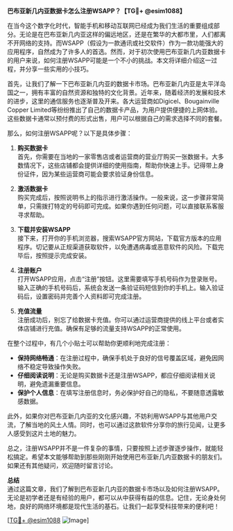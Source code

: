 **巴布亚新几内亚数据卡怎么注册WSAPP？【TG💪+ @esim1088】**

在当今这个数字化时代，智能手机和移动互联网已经成为我们生活的重要组成部分。无论是在巴布亚新几内亚这样的偏远地区，还是在繁华的大都市里，人们都离不开网络的支持。而WSAPP（假设为一款通讯或社交软件）作为一款功能强大的应用程序，自然成为了许多人的首选。然而，对于初次使用巴布亚新几内亚数据卡的用户来说，如何注册WSAPP可能是一个不小的挑战。本文将详细介绍这一过程，并分享一些实用的小技巧。

首先，让我们了解一下巴布亚新几内亚的数据卡市场。巴布亚新几内亚是太平洋岛国之一，拥有丰富的自然资源和独特的文化背景。近年来，随着经济的发展和技术的进步，这里的通信服务也逐渐普及开来。各大运营商如Digicel、Bougainville Copper Limited等纷纷推出了自己的数据卡产品，为用户提供便捷的上网体验。这些数据卡通常以预付费的形式出售，用户可以根据自己的需求选择不同的套餐。

那么，如何注册WSAPP呢？以下是具体步骤：

1. **购买数据卡**  
   首先，你需要在当地的一家零售店或者运营商的营业厅购买一张数据卡。大多数情况下，这些店铺都会提供详细的使用指南，帮助你快速上手。记得带上身份证件，因为某些运营商可能会要求验证身份信息。

2. **激活数据卡**  
   购买完成后，按照说明书上的指示进行激活操作。一般来说，这一步骤非常简单，只需拨打特定的号码即可完成。如果你遇到任何问题，可以直接联系客服寻求帮助。

3. **下载并安装WSAPP**  
   接下来，打开你的手机浏览器，搜索WSAPP官方网站，下载官方版本的应用程序。切记要从正规渠道获取软件，以免遭遇病毒或恶意软件的风险。下载完毕后，按照提示完成安装。

4. **注册账户**  
   打开WSAPP应用，点击“注册”按钮。这里需要填写手机号码作为登录账号。输入正确的手机号码后，系统会发送一条验证码短信到你的手机上。输入验证码后，设置密码并完善个人资料即可完成注册。

5. **充值流量**  
   注册成功后，别忘了给数据卡充值。你可以通过运营商提供的线上平台或者实体店铺进行充值。确保有足够的流量支持WSAPP的正常使用。

在整个过程中，有几个小贴士可以帮助你更顺利地完成注册：

- **保持网络畅通**：在注册过程中，确保手机处于良好的信号覆盖区域，避免因网络不稳定导致操作失败。
- **仔细阅读说明**：无论是购买数据卡还是注册WSAPP，都应仔细阅读相关说明，避免遗漏重要信息。
- **保护个人信息**：在填写注册信息时，务必保护好自己的隐私，不要随意透露敏感数据。

此外，如果你对巴布亚新几内亚的文化感兴趣，不妨利用WSAPP与其他用户交流，了解当地的风土人情。同时，也可以通过这款软件分享你的旅行见闻，让更多人感受到这片土地的魅力。

总之，注册WSAPP并不是一件复杂的事情，只要按照上述步骤逐步操作，就能轻松搞定。希望本文能够帮助到那些刚刚开始使用巴布亚新几内亚数据卡的朋友们。如果还有其他疑问，欢迎随时留言讨论。

**总结**  
通过这篇文章，我们了解到巴布亚新几内亚的数据卡市场以及如何注册WSAPP。无论是初学者还是有经验的用户，都可以从中获得有益的信息。记住，无论身处何地，良好的网络环境都是现代生活的基石。让我们一起享受科技带来的便利吧！

[[TG💪+ @esim1088](https://t.me/s/esim1088) ![Image](https://i.postimg.cc/4NQfJmqS/Snipaste-2025-05-13-00-14-12.png)]